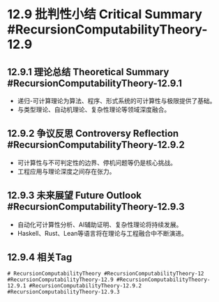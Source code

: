 # 12.9 批判性小结 Critical Summary #RecursionComputabilityTheory-12.9

## 12.9.1 理论总结 Theoretical Summary #RecursionComputabilityTheory-12.9.1

- 递归-可计算理论为算法、程序、形式系统的可计算性与极限提供了基础。
- 与类型理论、自动机理论、复杂性理论等领域深度融合。

## 12.9.2 争议反思 Controversy Reflection #RecursionComputabilityTheory-12.9.2

- 可计算性与不可判定性的边界、停机问题等仍是核心挑战。
- 工程应用与理论深度之间存在张力。

## 12.9.3 未来展望 Future Outlook #RecursionComputabilityTheory-12.9.3

- 自动化可计算性分析、AI辅助证明、复杂性理论将持续发展。
- Haskell、Rust、Lean等语言将在理论与工程融合中不断演进。

## 12.9.4 相关Tag

`# RecursionComputabilityTheory #RecursionComputabilityTheory-12 #RecursionComputabilityTheory-12.9 #RecursionComputabilityTheory-12.9.1 #RecursionComputabilityTheory-12.9.2 #RecursionComputabilityTheory-12.9.3`
